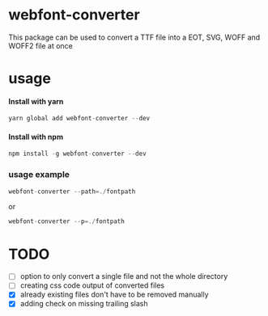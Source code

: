 # webfont-converter

This package can be used to convert a TTF file into a EOT, SVG, WOFF and WOFF2 file at once

# usage

#### Install with yarn

```c
yarn global add webfont-converter --dev
```

#### Install with npm

```c
npm install -g webfont-converter --dev
```

### usage example

```c
webfont-converter --path=./fontpath
```

or

```c
webfont-converter --p=./fontpath
```

# TODO

- [ ] option to only convert a single file and not the whole directory
- [ ] creating css code output of converted files
- [x] already existing files don't have to be removed manually
- [x] adding check on missing trailing slash